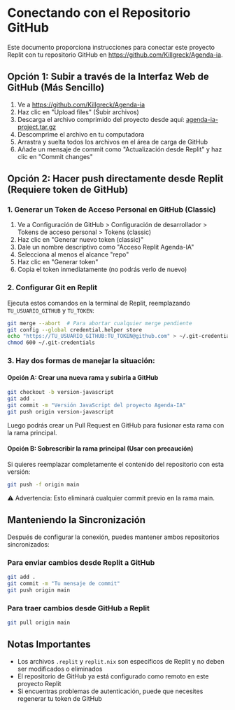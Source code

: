 # Conectando con el Repositorio GitHub

Este documento proporciona instrucciones para conectar este proyecto Replit con tu repositorio GitHub en https://github.com/Killgreck/Agenda-ia.

## Opción 1: Subir a través de la Interfaz Web de GitHub (Más Sencillo)

1. Ve a https://github.com/Killgreck/Agenda-ia
2. Haz clic en "Upload files" (Subir archivos)
3. Descarga el archivo comprimido del proyecto desde aquí: [agenda-ia-project.tar.gz](agenda-ia-project.tar.gz)
4. Descomprime el archivo en tu computadora
5. Arrastra y suelta todos los archivos en el área de carga de GitHub
6. Añade un mensaje de commit como "Actualización desde Replit" y haz clic en "Commit changes"

## Opción 2: Hacer push directamente desde Replit (Requiere token de GitHub)

### 1. Generar un Token de Acceso Personal en GitHub (Classic)

1. Ve a Configuración de GitHub > Configuración de desarrollador > Tokens de acceso personal > Tokens (classic)
2. Haz clic en "Generar nuevo token (classic)"
3. Dale un nombre descriptivo como "Acceso Replit Agenda-IA"
4. Selecciona al menos el alcance "repo"
5. Haz clic en "Generar token"
6. Copia el token inmediatamente (no podrás verlo de nuevo)

### 2. Configurar Git en Replit

Ejecuta estos comandos en la terminal de Replit, reemplazando `TU_USUARIO_GITHUB` y `TU_TOKEN`:

```bash
git merge --abort  # Para abortar cualquier merge pendiente
git config --global credential.helper store
echo "https://TU_USUARIO_GITHUB:TU_TOKEN@github.com" > ~/.git-credentials
chmod 600 ~/.git-credentials
```

### 3. Hay dos formas de manejar la situación:

#### Opción A: Crear una nueva rama y subirla a GitHub

```bash
git checkout -b version-javascript
git add .
git commit -m "Versión JavaScript del proyecto Agenda-IA"
git push origin version-javascript
```

Luego podrás crear un Pull Request en GitHub para fusionar esta rama con la rama principal.

#### Opción B: Sobrescribir la rama principal (Usar con precaución)

Si quieres reemplazar completamente el contenido del repositorio con esta versión:

```bash
git push -f origin main
```

⚠️ Advertencia: Esto eliminará cualquier commit previo en la rama main.

## Manteniendo la Sincronización

Después de configurar la conexión, puedes mantener ambos repositorios sincronizados:

### Para enviar cambios desde Replit a GitHub

```bash
git add .
git commit -m "Tu mensaje de commit"
git push origin main
```

### Para traer cambios desde GitHub a Replit

```bash
git pull origin main
```

## Notas Importantes

- Los archivos `.replit` y `replit.nix` son específicos de Replit y no deben ser modificados o eliminados
- El repositorio de GitHub ya está configurado como remoto en este proyecto Replit
- Si encuentras problemas de autenticación, puede que necesites regenerar tu token de GitHub